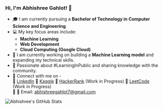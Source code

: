 ### Hi, I'm Abhishree Gahlot! 👋

- 🎓 I am currently pursuing a **Bachelor of Technology in Computer Science and Engineering**.
- 💻 My key focus areas include:
  - **Machine Learning**
  - **Web Development**
  - **Cloud Computing (Google Cloud)**
- 🔧 I am currently working on building a **Machine Learning model** and expanding my technical skills.
- 🌱 Passionate about #LearningInPublic and sharing knowledge with the community.
- 💼 Connect with me on -<br>
🔹 [LinkedIn](https://www.linkedin.com/in/abhishree-gahlot-b29050256/)
🔹 [Kaggle](https://www.kaggle.com/abhishreegahlot)
🔹 [HackerRank](https://www.hackerrank.com/abhishreegahlot) (Work in Progress)
🔹 [LeetCode](https://leetcode.com/abhishreegahlot/) (Work in Progress)<br>
🔹 📧 Email: abhishreegahlot7@gmail.com
<!-- GitHub stats from https://github.com/anuraghazra/github-readme-stats -->
![Abhishree's GitHub Stats](https://github-readme-stats.vercel.app/api?username=AbhishreeGahlot&count_private=true&show_icons=true&theme=dark)
